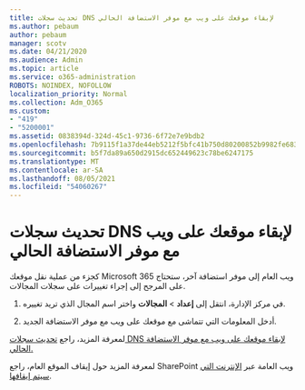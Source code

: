```yaml
---
title: تحديث سجلات DNS لإبقاء موقعك على ويب مع موفر الاستضافة الحالي
ms.author: pebaum
author: pebaum
manager: scotv
ms.date: 04/21/2020
ms.audience: Admin
ms.topic: article
ms.service: o365-administration
ROBOTS: NOINDEX, NOFOLLOW
localization_priority: Normal
ms.collection: Adm_O365
ms.custom:
- "419"
- "5200001"
ms.assetid: 0838394d-324d-45c1-9736-6f72e7e9bdb2
ms.openlocfilehash: 7b9115f1a37de44eb5212f5bfc41b750d80200852b9982fe683b90af6a22a7df
ms.sourcegitcommit: b5f7da89a650d2915dc652449623c78be6247175
ms.translationtype: MT
ms.contentlocale: ar-SA
ms.lasthandoff: 08/05/2021
ms.locfileid: "54060267"
---
```

# <a name="update-dns-records-to-keep-your-website-with-your-current-hosting-provider"></a>تحديث سجلات DNS لإبقاء موقعك على ويب مع موفر الاستضافة الحالي

كجزء من عملية نقل موقعك Microsoft 365 ويب العام إلى موفر استضافة آخر، ستحتاج على المرجح إلى إجراء تغييرات على سجلات المجالات.
  
1. في مركز الإدارة، انتقل إلى **إعداد** \> **المجالات** واختر اسم المجال الذي تريد تغييره.

2. أدخل المعلومات التي تتماشى مع موقعك على ويب مع موفر الاستضافة الجديد.

لمعرفة المزيد، راجع [تحديث سجلات DNS لإبقاء موقعك على ويب مع موفر الاستضافة الحالي.](https://docs.microsoft.com/microsoft-365/admin/dns/update-dns-records-to-retain-current-hosting-provider?view=o365-worldwide)
  
لمعرفة المزيد حول إيقاف الموقع العام، راجع SharePoint ويب العامة عبر [الإنترنت التي سيتم إيقافها](https://support.office.com/article/sharepoint-online-public-websites-to-be-discontinued-e86bfd2f-5c7d-446f-a430-7cfcc0130916).
